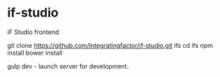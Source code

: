# if-studio
iF Studio frontend

git clone https://github.com/Integratingfactor/if-studio.git ifs
cd ifs
npm install
bower install

gulp dev - launch server for development.